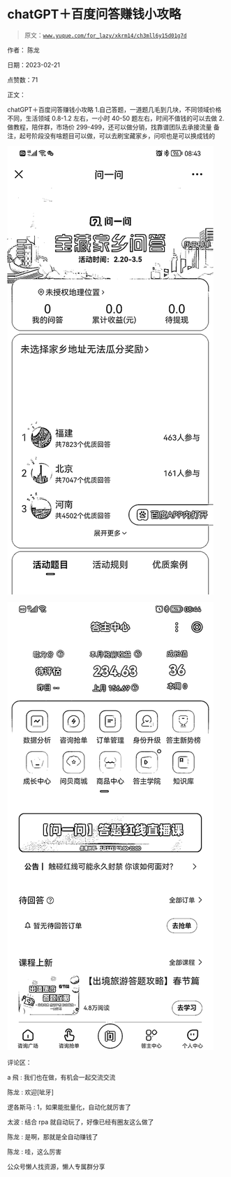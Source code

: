 # chatGPT＋百度问答赚钱小攻略

> 原文：[`www.yuque.com/for_lazy/xkrm14/ch3mll6y15d01g7d`](https://www.yuque.com/for_lazy/xkrm14/ch3mll6y15d01g7d)

作者： 陈龙

日期：2023-02-21

点赞数：71

正文：

chatGPT＋百度问答赚钱小攻略 1.自己答题，一道题几毛到几块，不同领域价格不同，生活领域 0.8-1.2 左右，一小时 40-50 题左右，时间不值钱的可以去做 2.做教程，陪伴群，市场价 299-499，还可以做分销，找靠谱团队去承接流量 备注，起号阶段没有啥题目可以做，可以去刷宝藏家乡，问呗也是可以换成钱的

![](img/5f79f33a334d3e0ecad6a0504d1187eb.png)

![](img/3ba46ebc7b9c0e82c328da2e9242767b.png)

评论区：

a 飛 : 我们也在做，有机会一起交流交流

陈龙 : 欢迎[呲牙]

逻各斯马 : 1，如果能批量化，自动化就厉害了

太波 : 结合 rpa 就自动玩了，好像已经有圈友这么做了

陈龙 : 是啊，那就是全自动赚钱了

陈龙 : 哇，这么厉害

公众号懒人找资源，懒人专属群分享


